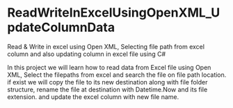 # ReadWriteInExcelUsingOpenXML_UpdateColumnData
Read  &amp; Write  in excel using Open XML, Selecting file path from excel column and also updating column in excel file using C# 

In this project we will learn how to read data from Excel file using Open XML, Select the filepaths from excel and search the file on file path location. if exist we will copy the file to its new destination along with file folder structure, rename the file at destination with Datetime.Now and its file extension. and update the excel column with new file name.

